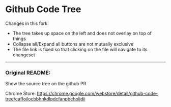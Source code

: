 # Github Code Tree

Changes in this fork:
- The tree takes up space on the left and does not overlay on top of things
- Collapse all/Expand all buttons are not mutually exclusive
- The file link is fixed so that clicking on the file will navigate to its changeset

---

### Original README:

Show the source tree on the github PR

Chrome Store: https://chrome.google.com/webstore/detail/github-code-tree/caffoilocbbhnkdlpdcfanpbeholjdii

